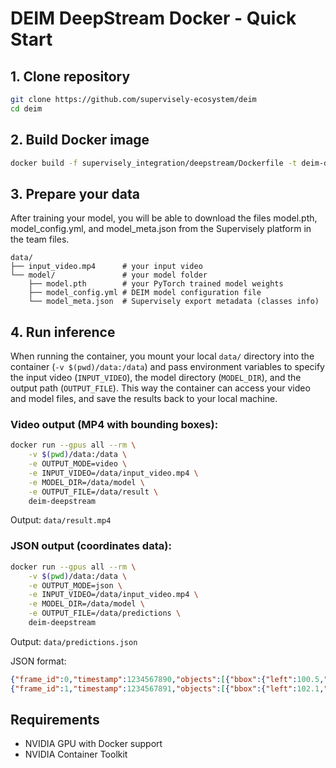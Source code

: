 # DEIM DeepStream Docker - Quick Start

## 1. Clone repository
```bash
git clone https://github.com/supervisely-ecosystem/deim
cd deim
```

## 2. Build Docker image
```bash
docker build -f supervisely_integration/deepstream/Dockerfile -t deim-deepstream .
```

## 3. Prepare your data
After training your model, you will be able to download the files model.pth, model_config.yml, and model_meta.json from the Supervisely platform in the team files.
```
data/
├── input_video.mp4      # your input video
└── model/               # your model folder
    ├── model.pth        # your PyTorch trained model weights  
    ├── model_config.yml # DEIM model configuration file
    └── model_meta.json  # Supervisely export metadata (classes info)
```

## 4. Run inference

When running the container, you mount your local `data/` directory into the container (`-v $(pwd)/data:/data`) and pass environment variables to specify the input video (`INPUT_VIDEO`), the model directory (`MODEL_DIR`), and the output path (`OUTPUT_FILE`). This way the container can access your video and model files, and save the results back to your local machine.


### Video output (MP4 with bounding boxes):
```bash
docker run --gpus all --rm \
    -v $(pwd)/data:/data \
    -e OUTPUT_MODE=video \
    -e INPUT_VIDEO=/data/input_video.mp4 \
    -e MODEL_DIR=/data/model \
    -e OUTPUT_FILE=/data/result \
    deim-deepstream
```
Output: `data/result.mp4`

### JSON output (coordinates data):
```bash
docker run --gpus all --rm \
    -v $(pwd)/data:/data \
    -e OUTPUT_MODE=json \
    -e INPUT_VIDEO=/data/input_video.mp4 \
    -e MODEL_DIR=/data/model \
    -e OUTPUT_FILE=/data/predictions \
    deim-deepstream
```
Output: `data/predictions.json`

JSON format:
```json
{"frame_id":0,"timestamp":1234567890,"objects":[{"bbox":{"left":100.5,"top":200.3,"width":50.2,"height":80.1},"confidence":0.85,"class_id":0,"track_id":1,"class_name":"person"}]}
{"frame_id":1,"timestamp":1234567891,"objects":[{"bbox":{"left":102.1,"top":201.8,"width":49.8,"height":79.5},"confidence":0.83,"class_id":0,"track_id":1,"class_name":"person"}]}
```

## Requirements
- NVIDIA GPU with Docker support
- NVIDIA Container Toolkit